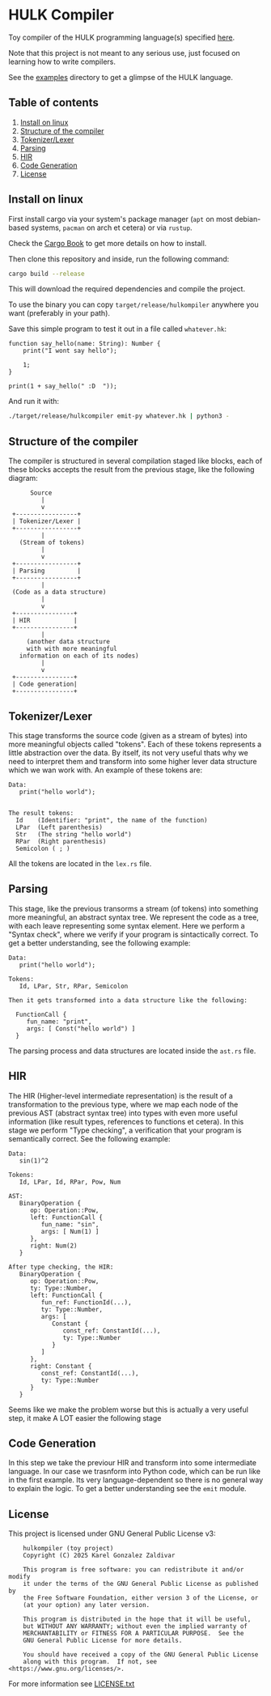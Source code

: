 # HULK Compiler

Toy compiler of the HULK programming language(s) specified [here](https://github.com/matcom/hulk).

Note that this project is not meant to any serious use, just focused on learning how to write compilers.

See the [examples](examples) directory to get a glimpse of the HULK language.

## Table of contents

1. [Install on linux](#install-on-linux)
2. [Structure of the compiler](#structure-of-the-compiler)
3. [Tokenizer/Lexer](#tokenizerlexer)
4. [Parsing](#parsing)
5. [HIR](#hir)
6. [Code Generation](#code-generation)
7. [License](#license)


## Install on linux

First install cargo via your system's package manager (`apt` on most debian-based systems, `pacman` on arch et cetera) or via `rustup`.

Check the [Cargo Book](https://doc.rust-lang.org/cargo/getting-started/installation.html) to get more details on how to install.

Then clone this repository and inside, run the following command:

```bash
cargo build --release
```

This will download the required dependencies and compile the project.

To use the binary you can copy `target/release/hulkompiler` anywhere you want (preferably in your path).

Save this simple program to test it out in a file called `whatever.hk`:

```
function say_hello(name: String): Number {
    print("I wont say hello");

    1;
}

print(1 + say_hello(" :D  "));
```

And run it with:

```bash
./target/release/hulkcompiler emit-py whatever.hk | python3 -
```

## Structure of the compiler

The compiler is structured in several compilation staged like blocks, each of these blocks accepts the result from the previous stage, like the following diagram:

```
      Source
         |
         v
 +-----------------+
 | Tokenizer/Lexer |
 +-----------------+
         |
   (Stream of tokens)
         |
         v
 +-----------------+
 | Parsing         |
 +-----------------+
         |
 (Code as a data structure)
         |
         v
 +----------------+
 | HIR            |
 +----------------+
         |
     (another data structure
     with with more meaningful
   information on each of its nodes)
         |
         v
 +----------------+
 | Code generation|
 +----------------+

```

## Tokenizer/Lexer

This stage transforms the source code (given as a stream of bytes) into more meaningful objects called "tokens". Each of these tokens represents a little abstraction over the data. By itself, its not very useful thats why we need to interpret them and transform into some higher lever data structure which we wan work with. An example of these tokens are:

```
Data:
   print("hello world");


The result tokens:
  Id    (Identifier: "print", the name of the function)
  LPar  (Left parenthesis)
  Str   (The string "hello world")
  RPar  (Right parenthesis)
  Semicolon ( ; )
```

All the tokens are located in the `lex.rs` file.

## Parsing

This stage, like the previous transorms a stream (of tokens) into something more meaningful, an abstract syntax tree. We represent the code as a tree, with each leave representing some syntax element. Here we perform a "Syntax check", where we verify if your program is sintactically correct. To get a better understanding, see the following example:

```
Data:
   print("hello world");

Tokens:
   Id, LPar, Str, RPar, Semicolon

Then it gets transformed into a data structure like the following:

  FunctionCall {
     fun_name: "print",
     args: [ Const("hello world") ]
  }
```

The parsing process and data structures are located inside the `ast.rs` file.

## HIR

The HIR (Higher-level intermediate representation) is the result of a transformation to the previous type, where we map each node of the previous AST (abstract syntax tree) into types with even more useful information (like result types, references to functions et cetera). In this stage we perform "Type checking", a verification that your program is semantically correct. See the following example:

```
Data:
   sin(1)^2

Tokens:
   Id, LPar, Id, RPar, Pow, Num

AST:
   BinaryOperation {
      op: Operation::Pow,
      left: FunctionCall {
         fun_name: "sin",
         args: [ Num(1) ]
      },
      right: Num(2)
   }

After type checking, the HIR:
   BinaryOperation {
      op: Operation::Pow,
      ty: Type::Number,
      left: FunctionCall {
         fun_ref: FunctionId(...),
         ty: Type::Number,
         args: [
            Constant {
               const_ref: ConstantId(...),
               ty: Type::Number
            }
         ]
      },
      right: Constant {
         const_ref: ConstantId(...),
         ty: Type::Number
      }
   }
```

Seems like we make the problem worse but this is actually a very useful step, it make A LOT easier the following stage

## Code Generation

In this step we take the previour HIR and transform into some intermediate language. In our case we trasnform into Python code, which can be run like in the first example. Its very language-dependent so there is no general way to explain the logic. To get a better understanding see the `emit` module.

## License

This project is licensed under GNU General Public License v3:

```
    hulkompiler (toy project)
    Copyright (C) 2025 Karel Gonzalez Zaldivar

    This program is free software: you can redistribute it and/or modify
    it under the terms of the GNU General Public License as published by
    the Free Software Foundation, either version 3 of the License, or
    (at your option) any later version.

    This program is distributed in the hope that it will be useful,
    but WITHOUT ANY WARRANTY; without even the implied warranty of
    MERCHANTABILITY or FITNESS FOR A PARTICULAR PURPOSE.  See the
    GNU General Public License for more details.

    You should have received a copy of the GNU General Public License
    along with this program.  If not, see <https://www.gnu.org/licenses/>.
```

For more information see [LICENSE.txt](LICENSE.txt)
